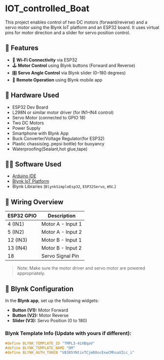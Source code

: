 # IOT_controlled_Boat



This project enables control of two DC motors (forward/reverse) and a servo motor using the Blynk IoT platform and an ESP32 board. It uses virtual pins for motor direction and a slider for servo position control.

## 📱 Features

- 🔌 **Wi-Fi Connectivity** via ESP32
- 🕹️ **Motor Control** using Blynk buttons (Forward and Reverse)
- 🎛️ **Servo Angle Control** via Blynk slider (0–180 degrees)
- 📲 **Remote Operation** using Blynk mobile app

## 🧰 Hardware Used

- ESP32 Dev Board  
- L298N or similar motor driver (for IN1–IN4 control)
- Servo Motor (connected to GPIO 18)
- Two DC Motors  
- Power Supply  
- Smartphone with Blynk App
- Buck Converter/Voltage Regulator(for ESP32)
- Plastic chassis(eg..pepsi bottle) for buoyancy
- Waterproofing(Sealant,hot glue,tape)

## 🧑‍💻 Software Used

- [Arduino IDE](https://www.arduino.cc/en/software)
- [Blynk IoT Platform](https://blynk.io/)
- Blynk Libraries (`BlynkSimpleEsp32`, `ESP32Servo`, etc.)

## 🔧 Wiring Overview

| ESP32 GPIO | Description        |
|------------|--------------------|
| 4 (IN1)    | Motor A - Input 1  |
| 5 (IN2)    | Motor A - Input 2  |
| 12 (IN3)   | Motor B - Input 1  |
| 13 (IN4)   | Motor B - Input 2  |
| 18         | Servo Signal Pin   |

> Note: Make sure the motor driver and servo motor are powered appropriately.

## 📲 Blynk Configuration

In the **Blynk app**, set up the following widgets:

- **Button (V1):** Motor Forward
- **Button (V2):** Motor Reverse
- **Slider (V3):** Servo Position (0 to 180)

### Blynk Template Info (Update with yours if different):

```cpp
#define BLYNK_TEMPLATE_ID "TMPL3-4iXBqaV"
#define BLYNK_TEMPLATE_NAME "DM"
#define BLYNK_AUTH_TOKEN "V8385YNtixTCjmD8ncExwCMhsaVZcc_i"
